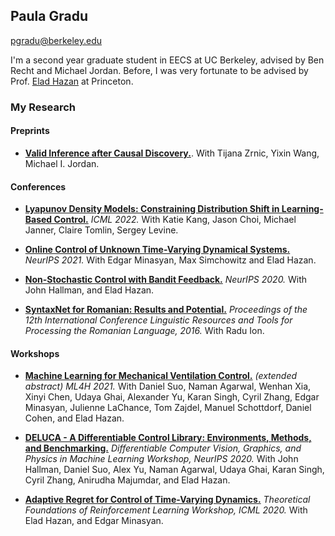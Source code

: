 [comment]: <img src="/assets/photo_1.jpg" width="60" align="right"/>

## Paula Gradu
pgradu@berkeley.edu

I'm a second year graduate student in EECS at UC Berkeley, advised by Ben Recht and Michael Jordan. Before, I was very fortunate to be advised by Prof. [Elad Hazan](https://www.cs.princeton.edu/~ehazan/) at Princeton. 

### My Research

#### Preprints
- [**Valid Inference after Causal Discovery.**](https://arxiv.org/abs/2208.05949). With Tijana Zrnic, Yixin Wang, Michael I. Jordan.

#### Conferences
- [**Lyapunov Density Models: Constraining Distribution Shift in Learning-Based Control.**](https://arxiv.org/abs/2206.10524) *ICML 2022.* With Katie Kang, Jason Choi, Michael Janner, Claire Tomlin, Sergey Levine.

- [**Online Control of Unknown Time-Varying Dynamical Systems.**](https://proceedings.neurips.cc/paper/2021/hash/856b503e276cc491e7e6e0ac1b9f4b17-Abstract.html) *NeurIPS 2021.* With Edgar Minasyan, Max Simchowitz and Elad Hazan.

- [**Non-Stochastic Control with Bandit Feedback.**](https://arxiv.org/abs/2008.05523) *NeurIPS 2020.* With John Hallman, and Elad Hazan.

- [**SyntaxNet for Romanian: Results and Potential.**](http://consilr.info.uaic.ro/2016/Consilr_2016.pdf) *Proceedings of the 12th International Conference Linguistic Resources and Tools for Processing the Romanian Language, 2016.* With Radu Ion.

#### Workshops
- [**Machine Learning for Mechanical Ventilation Control.**](https://arxiv.org/abs/2102.06779) *(extended abstract) ML4H 2021.* With Daniel Suo, Naman Agarwal, Wenhan Xia, Xinyi Chen, Udaya Ghai, Alexander Yu, Karan Singh, Cyril Zhang, Edgar Minasyan, Julienne LaChance, Tom Zajdel, Manuel Schottdorf, Daniel Cohen, and Elad Hazan.

- [**DELUCA - A Differentiable Control Library: Environments, Methods, and Benchmarking.**](https://arxiv.org/abs/2102.09968) *Differentiable Computer Vision, Graphics, and Physics in Machine Learning Workshop, NeurIPS 2020.* With John Hallman, Daniel Suo, Alex Yu, Naman Agarwal, Udaya Ghai, Karan Singh, Cyril Zhang, Anirudha Majumdar, and Elad Hazan.

- [**Adaptive Regret for Control of Time-Varying Dynamics.**](https://arxiv.org/abs/2007.04393) *Theoretical Foundations of Reinforcement Learning Workshop, ICML 2020.* With Elad Hazan, and Edgar Minasyan.
